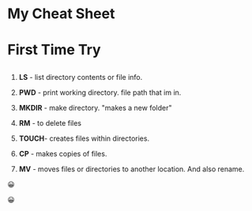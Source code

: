 # My Cheat Sheet <h1>


# First Time Try <h2> 


1. **LS** - list directory contents or file info.

2. **PWD** - print working directory. file path that im in.

3. **MKDIR** - make directory. "makes a new folder"

4. **RM** - to delete files

5. **TOUCH**- creates files within directories.

6. **CP** - makes copies of files.

7. **MV** - moves files or directories to another location. And also rename.

:grinning:                  

:grinning: